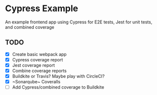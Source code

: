 # Cypress Example

An example frontend app using Cypress for E2E tests, Jest for unit tests, and combined coverage

## TODO

- [x] Create basic webpack app
- [x] Cypress coverage report
- [x] Jest coverage report
- [x] Combine coverage reports
- [x] Buildkite or Travis? Maybe play with CircleCI?
- [x] ~Sonarqube~ Coveralls
- [ ] Add Cypress/combined coverage to Buildkite
